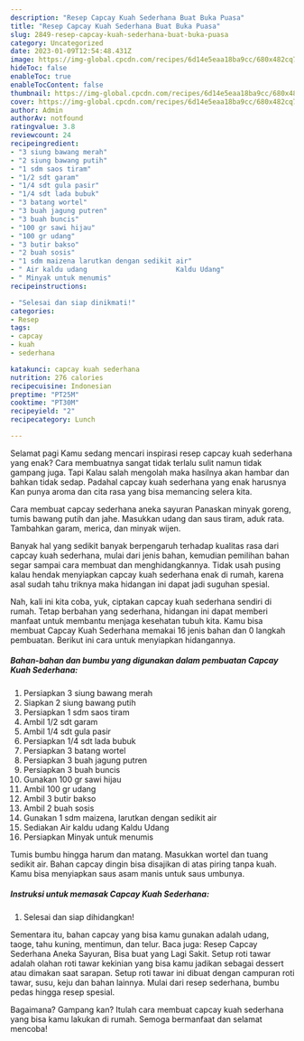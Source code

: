 ```yaml
---
description: "Resep Capcay Kuah Sederhana Buat Buka Puasa"
title: "Resep Capcay Kuah Sederhana Buat Buka Puasa"
slug: 2849-resep-capcay-kuah-sederhana-buat-buka-puasa
category: Uncategorized
date: 2023-01-09T12:54:48.431Z
image: https://img-global.cpcdn.com/recipes/6d14e5eaa18ba9cc/680x482cq70/capcay-kuah-sederhana-foto-resep-utama.jpg
hideToc: false
enableToc: true
enableTocContent: false
thumbnail: https://img-global.cpcdn.com/recipes/6d14e5eaa18ba9cc/680x482cq70/capcay-kuah-sederhana-foto-resep-utama.jpg
cover: https://img-global.cpcdn.com/recipes/6d14e5eaa18ba9cc/680x482cq70/capcay-kuah-sederhana-foto-resep-utama.jpg
author: Admin
authorAv: notfound
ratingvalue: 3.8
reviewcount: 24
recipeingredient:
- "3 siung bawang merah"
- "2 siung bawang putih"
- "1 sdm saos tiram"
- "1/2 sdt garam"
- "1/4 sdt gula pasir"
- "1/4 sdt lada bubuk"
- "3 batang wortel"
- "3 buah jagung putren"
- "3 buah buncis"
- "100 gr sawi hijau"
- "100 gr udang"
- "3 butir bakso"
- "2 buah sosis"
- "1 sdm maizena larutkan dengan sedikit air"
- " Air kaldu udang                      Kaldu Udang"
- " Minyak untuk menumis"
recipeinstructions:

- "Selesai dan siap dinikmati!"
categories:
- Resep
tags:
- capcay
- kuah
- sederhana

katakunci: capcay kuah sederhana 
nutrition: 276 calories
recipecuisine: Indonesian
preptime: "PT25M"
cooktime: "PT30M"
recipeyield: "2"
recipecategory: Lunch

---
```



Selamat pagi Kamu sedang mencari inspirasi resep capcay kuah sederhana yang enak? Cara membuatnya sangat tidak terlalu sulit namun tidak gampang juga. Tapi Kalau salah mengolah maka hasilnya akan hambar dan bahkan tidak sedap. Padahal capcay kuah sederhana yang enak harusnya Kan punya aroma dan cita rasa yang bisa memancing selera kita.


Cara membuat capcay sederhana aneka sayuran Panaskan minyak goreng, tumis bawang putih dan jahe. Masukkan udang dan saus tiram, aduk rata. Tambahkan garam, merica, dan minyak wijen.

Banyak hal yang sedikit banyak berpengaruh terhadap kualitas rasa dari capcay kuah sederhana, mulai dari jenis bahan, kemudian pemilihan bahan segar sampai cara membuat dan menghidangkannya. Tidak usah pusing kalau hendak menyiapkan capcay kuah sederhana enak di rumah, karena asal sudah tahu triknya maka hidangan ini dapat jadi suguhan spesial.


Nah, kali ini kita coba, yuk, ciptakan capcay kuah sederhana sendiri di rumah. Tetap berbahan yang sederhana, hidangan ini dapat memberi manfaat untuk membantu menjaga kesehatan tubuh kita. Kamu bisa membuat Capcay Kuah Sederhana memakai 16 jenis bahan dan 0 langkah pembuatan. Berikut ini cara untuk menyiapkan hidangannya.

<!--inarticleads1-->

##### Bahan-bahan dan bumbu yang digunakan dalam pembuatan Capcay Kuah Sederhana:

1. Persiapkan 3 siung bawang merah
1. Siapkan 2 siung bawang putih
1. Persiapkan 1 sdm saos tiram
1. Ambil 1/2 sdt garam
1. Ambil 1/4 sdt gula pasir
1. Persiapkan 1/4 sdt lada bubuk
1. Persiapkan 3 batang wortel
1. Persiapkan 3 buah jagung putren
1. Persiapkan 3 buah buncis
1. Gunakan 100 gr sawi hijau
1. Ambil 100 gr udang
1. Ambil 3 butir bakso
1. Ambil 2 buah sosis
1. Gunakan 1 sdm maizena, larutkan dengan sedikit air
1. Sediakan  Air kaldu udang                      Kaldu Udang
1. Persiapkan  Minyak untuk menumis


Tumis bumbu hingga harum dan matang. Masukkan wortel dan tuang sedikit air. Bahan capcay dingin bisa disajikan di atas piring tanpa kuah. Kamu bisa menyiapkan saus asam manis untuk saus umbunya. 

<!--inarticleads2-->

##### Instruksi untuk memasak Capcay Kuah Sederhana:


1. Selesai dan siap dihidangkan!

Sementara itu, bahan capcay yang bisa kamu gunakan adalah udang, taoge, tahu kuning, mentimun, dan telur. Baca juga: Resep Capcay Sederhana Aneka Sayuran, Bisa buat yang Lagi Sakit. Setup roti tawar adalah olahan roti tawar kekinian yang bisa kamu jadikan sebagai dessert atau dimakan saat sarapan. Setup roti tawar ini dibuat dengan campuran roti tawar, susu, keju dan bahan lainnya. Mulai dari resep sederhana, bumbu pedas hingga resep spesial. 

Bagaimana? Gampang kan? Itulah cara membuat capcay kuah sederhana yang bisa kamu lakukan di rumah. Semoga bermanfaat dan selamat mencoba!

